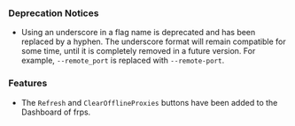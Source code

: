 ### Deprecation Notices

* Using an underscore in a flag name is deprecated and has been replaced by a hyphen. The underscore format will remain compatible for some time, until it is completely removed in a future version. For example, `--remote_port` is replaced with `--remote-port`.

### Features

* The `Refresh` and `ClearOfflineProxies` buttons have been added to the Dashboard of frps.
